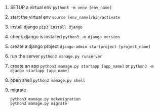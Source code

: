 1. SETUP a virtual env
   `python3 -m venv [env_name]`
2.  start the virtual env
   `source [env_name]/bin/activate`
3. install django
   `pip3 install django`
4. check django is installed
   `python3 -m django version`
5. create a django project
   `django-admin startproject [project_name]`
6. run the server
   `python3 manage.py runserver`
7. create an app
   `python3 manage.py startapp [app_name]`
   or `python3 -m django startapp [app_name]`


8. open shell
   `python3 manage.py shell`
9. migrate 
    ```shell
    python3 manage.py makemigration
    python3 manage.py migrate
    ```